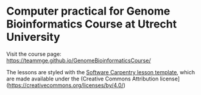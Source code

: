 Computer practical for Genome Bioinformatics Course at Utrecht University 
==============
Visit the course page: https://teammge.github.io/GenomeBioinformaticsCourse/

The lessons are styled with the [Software Carpentry lesson template](https://swcarpentry.github.io/lesson-example/), which are made available under the (Creative Commons Attribution license](https://creativecommons.org/licenses/by/4.0/)
 
